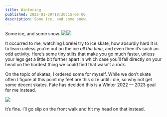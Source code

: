 ```yaml
---
title: Wintering
published: 2022-01-29T18:20:15-05:00
description: Some ice, and some snow.
---
```

Some ice, and some snow.
![][image-1]![][image-2]

It occurred to me, watching Lorelei try to ice skate, how absurdly hard it is to learn unless you’re out on the ice _all the time_, and even then it’s such an odd activity. Here’s some tiny stilts that make you go much faster, unless your legs get a little bit further apart in which case you’ll fall directly on your head on the hardest thing we could find that wasn’t a rock.

On the topic of skates, I ordered some for myself. While we don’t skate often I figure at this point my feet are this size until I die, so why not get some decent skates. Fate has decided this is a Winter 2022 — 2023 goal for me instead.

![][image-3]

It’s fine. I’ll go slip on the front walk and hit my head on that instead.

[image-1]:	/assets/images/2022/wintering-ice.jpeg
[image-2]:	/assets/images/2022/wintering-snow.jpeg
[image-3]:	/assets/images/2022/skate-delays.png